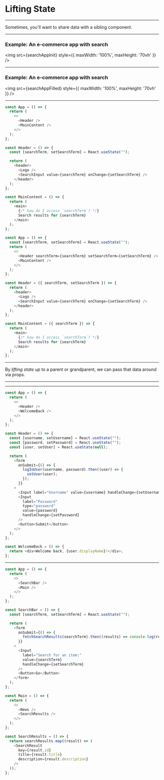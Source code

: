 # Lifting State

---

Sometimes, you'll want to share data with a sibling component.

---

### Example: An e-commerce app with search

<img src={searchAppInit} style={{ maxWidth: '100%', maxHeight: '70vh' }} />

---

### Example: An e-commerce app with search

<img src={searchAppFilled} style={{ maxWidth: '100%', maxHeight: '70vh' }} />

---

```js
const App = () => {
  return (
    <>
      <Header />
      <MainContent />
    </>
  );
};

const Header = () => {
  const [searchTerm, setSearchTerm] = React.useState("");

  return (
    <header>
      <Logo />
      <SearchInput value={searchTerm} onChange={setSearchTerm} />
    </header>
  );
};

const MainContent = () => {
  return (
    <main>
      {/* how do I access `searchTerm`? */}
      Search results for {searchTerm}
    </main>
  );
};
```

<!-- After updates -->

```js
const App = () => {
  const [searchTerm, setSearchTerm] = React.useState("");
  return (
    <>
      <Header searchTerm={searchTerm} setSearchTerm={setSearchTerm} />
      <MainContent />
    </>
  );
};

const Header = ({ searchTerm, setSearchTerm }) => {
  return (
    <header>
      <Logo />
      <SearchInput value={searchTerm} onChange={setSearchTerm} />
    </header>
  );
};

const MainContent = ({ searchTerm }) => {
  return (
    <main>
      {/* how do I access `searchTerm`? */}
      Search results for {searchTerm}
    </main>
  );
};
```

---

By _lifting state up_ to a parent or grandparent, we can pass that data around via props.

---

<!--
# Exercise

Lift state up
-->

---

```js
const App = () => {
  return (
    <>
      <Header />
      <WelcomeBack />
    </>
  );
};

const Header = () => {
  const [username, setUsername] = React.useState("");
  const [password, setPassword] = React.useState("");
  const [user, setUser] = React.useState(null);

  return (
    <form
      onSubmit={() => {
        logInUser(username, password).then((user) => {
          setUser(user);
        });
      }}
    >
      <Input label="Username" value={username} handleChange={setUsername} />
      <Input
        label="Password"
        type="password"
        value={password}
        handleChange={setPassword}
      />
      <button>Submit</button>
    </>
  );
};

const WelcomeBack = () => {
  return <div>Welcome back, {user.displayName}!</div>;
};
```

---

```js
const App = () => {
  return (
    <>
      <SearchBar />
      <Main />
    </>
  );
};

const SearchBar = () => {
  const [searchTerm, setSearchTerm] = React.useState("");

  return (
    <form
      onSubmit={() => {
        fetchSearchResults(searchTerm).then((results) => console.log(results));
      }}
    >
      <Input
        label="Search for an item:"
        value={searchTerm}
        handleChange={setSearchTerm}
      />
      <Button>Go</Button>
    </form>
  );
};

const Main = () => {
  return (
    <>
      <News />
      <SearchResults />
    </>
  );
};

const SearchResults = () => {
  return searchResults.map((result) => (
    <SearchResult
      key={result.id}
      title={result.title}
      description={result.description}
    />
  ));
};
```
